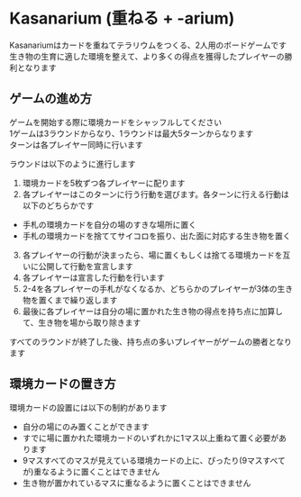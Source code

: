 Kasanarium (重ねる + -arium)
============================
Kasanariumはカードを重ねてテラリウムをつくる、2人用のボードゲームです  
生き物の生育に適した環境を整えて、より多くの得点を獲得したプレイヤーの勝利となります

ゲームの進め方
--------------
ゲームを開始する際に環境カードをシャッフルしてください  
1ゲームは3ラウンドからなり、1ラウンドは最大5ターンからなります  
ターンは各プレイヤー同時に行います

ラウンドは以下のように進行します
1. 環境カードを5枚ずつ各プレイヤーに配ります
2. 各プレイヤーはこのターンに行う行動を選びます。各ターンに行える行動は以下のどちらかです
  - 手札の環境カードを自分の場のすきな場所に置く
  - 手札の環境カードを捨ててサイコロを振り、出た面に対応する生き物を置く
3. 各プレイヤーの行動が決まったら、場に置くもしくは捨てる環境カードを互いに公開して行動を宣言します
4. 各プレイヤーは宣言した行動を行います
5. 2-4を各プレイヤーの手札がなくなるか、どちらかのプレイヤーが3体の生き物を置くまで繰り返します
6. 最後に各プレイヤーは自分の場に置かれた生き物の得点を持ち点に加算して、生き物を場から取り除きます

すべてのラウンドが終了した後、持ち点の多いプレイヤーがゲームの勝者となります

環境カードの置き方
------------------
環境カードの設置には以下の制約があります
- 自分の場にのみ置くことができます
- すでに場に置かれた環境カードのいずれかに1マス以上重ねて置く必要があります
- 9マスすべてのマスが見えている環境カードの上に、ぴったり(9マスすべてが)重なるように置くことはできません
- 生き物が置かれているマスに重なるように置くことはできません
